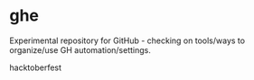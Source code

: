 # ghe
Experimental repository for GitHub - checking on tools/ways to organize/use GH automation/settings.

hacktoberfest
